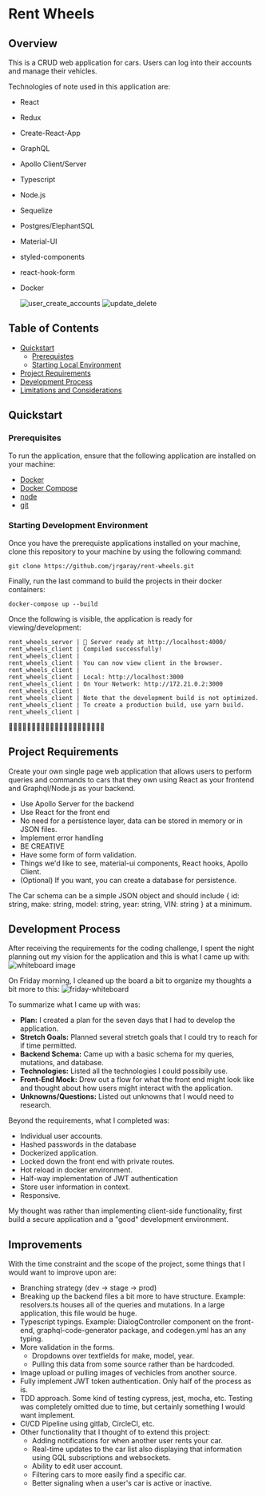 # Rent Wheels

## Overview

This is a CRUD web application for cars. Users can log into their accounts and manage their vehicles.

Technologies of note used in this application are:

-   React
-   Redux
-   Create-React-App
-   GraphQL
-   Apollo Client/Server
-   Typescript
-   Node.js
-   Sequelize
-   Postgres/ElephantSQL
-   Material-UI
-   styled-components
-   react-hook-form
-   Docker

    ![user_create_accounts](./img/user_create_accounts.gif)
    ![update_delete](./img/update_delete.gif)

## Table of Contents

-   [Quickstart](#quickstart)
    -   [Prerequistes](#prerequisites)
    -   [Starting Local Environment](#starting-development-environment)
-   [Project Requirements](#project-requirements)
-   [Development Process](#development-process)
-   [Limitations and Considerations](#limitations-and-considerations)

## Quickstart

### Prerequisites

To run the application, ensure that the following application are installed on your machine:

-   [Docker](https://www.docker.com/get-started)
-   [Docker Compose](https://docs.docker.com/compose/install/)
-   [node](https://nodejs.org/en/download/)
-   [git](https://git-scm.com/downloads)

### Starting Development Environment

Once you have the prerequiste applications installed on your machine, clone this repository to your machine by using the following command:

`git clone https://github.com/jrgaray/rent-wheels.git`

Finally, run the last command to build the projects in their docker containers:

`docker-compose up --build`

Once the following is visible, the application is ready for viewing/development:

    rent_wheels_server | 🚀 Server ready at http://localhost:4000/
    rent_wheels_client | Compiled successfully!
    rent_wheels_client |
    rent_wheels_client | You can now view client in the browser.
    rent_wheels_client |
    rent_wheels_client | Local: http://localhost:3000
    rent_wheels_client | On Your Network: http://172.21.0.2:3000
    rent_wheels_client |
    rent_wheels_client | Note that the development build is not optimized.
    rent_wheels_client | To create a production build, use yarn build.
    rent_wheels_client |

🎉🎉🎉🎉🎉🎉🎉🎉🎉🎉🎉🎉🎉🎉🎉🎉🎉🎉🎉🎉🎉

## Project Requirements

Create your own single page web application that allows users to perform queries and commands to cars that they own using React as your frontend and Graphql/Node.js as your backend.

-   Use Apollo Server for the backend
-   Use React for the front end
-   No need for a persistence layer, data can be stored in memory or in JSON files.
-   Implement error handling
-   BE CREATIVE
-   Have some form of form validation.
-   Things we'd like to see, material-ui components, React hooks, Apollo Client.
-   (Optional) If you want, you can create a database for persistence.

The Car schema can be a simple JSON object and should include { id: string, make: string, model: string, year: string, VIN: string } at a minimum.

## Development Process

After receiving the requirements for the coding challenge, I spent the night planning out my vision for the application and this is what I came up with: ![whiteboard image](./img/plan.jpg)

On Friday morning, I cleaned up the board a bit to organize my thoughts a bit more to this:
![friday-whiteboard](./img/cleaned_up.jpg)

To summarize what I came up with was:

-   **Plan:** I created a plan for the seven days that I had to develop the application.
-   **Stretch Goals:** Planned several stretch goals that I could try to reach for if time permitted.
-   **Backend Schema:** Came up with a basic schema for my queries, mutations, and database.
-   **Technologies:** Listed all the technologies I could possibily use.
-   **Front-End Mock:** Drew out a flow for what the front end might look like and thought about how users might interact with the application.
-   **Unknowns/Questions:** Listed out unknowns that I would need to research.

Beyond the requirements, what I completed was:

-   Individual user accounts.
-   Hashed passwords in the database
-   Dockerized application.
-   Locked down the front end with private routes.
-   Hot reload in docker environment.
-   Half-way implementation of JWT authentication
-   Store user information in context.
-   Responsive.

My thought was rather than implementing client-side functionality, first build a secure application and a "good" development environment.

## Improvements

With the time constraint and the scope of the project, some things that I would want to improve upon are:

-   Branching strategy (dev -> stage -> prod)
-   Breaking up the backend files a bit more to have structure. Example: resolvers.ts houses all of the queries and mutations. In a large application, this file would be huge.
-   Typescript typings. Example: DialogController component on the front-end, graphql-code-generator package, and codegen.yml has an any typing.
-   More validation in the forms.
    -   Dropdowns over textfields for make, model, year.
    -   Pulling this data from some source rather than be hardcoded.
-   Image upload or pulling images of vechicles from another source.
-   Fully implement JWT token authentication. Only half of the process as is.
-   TDD approach. Some kind of testing cypress, jest, mocha, etc. Testing was completely omitted due to time, but certainly something I would want implement.
-   CI/CD Pipeline using gitlab, CircleCI, etc.
-   Other functionality that I thought of to extend this project:
    -   Adding notifications for when another user rents your car.
    -   Real-time updates to the car list also displaying that information using GQL subscriptions and websockets.
    -   Ability to edit user account.
    -   Filtering cars to more easily find a specific car.
    -   Better signaling when a user's car is active or inactive.
